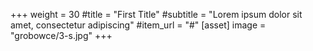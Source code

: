 +++
weight = 30
#title = "First Title"
#subtitle = "Lorem ipsum dolor sit amet, consectetur adipiscing"
#item_url = "#"
[asset] 
image = "grobowce/3-s.jpg"
+++
